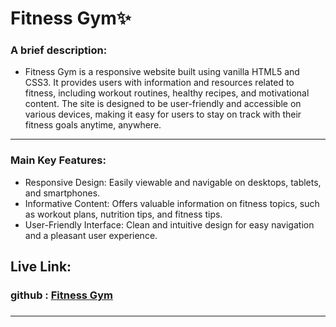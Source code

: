 # Fitness Gym✨


### A brief description: 
- Fitness Gym is a responsive website built using vanilla HTML5 and CSS3. It provides users with information and resources related to fitness, including workout routines, healthy recipes, and motivational content. The site is designed to be user-friendly and accessible on various devices, making it easy for users to stay on track with their fitness goals anytime, anywhere.


---

### Main Key Features:

- Responsive Design: Easily viewable and navigable on desktops, tablets, and smartphones.
- Informative Content: Offers valuable information on fitness topics, such as workout plans, nutrition tips, and fitness tips.
- User-Friendly Interface: Clean and intuitive design for easy navigation and a pleasant user experience.




##  Live Link: 
### github : [Fitness Gym](https://rrishiddh.github.io/Fitness-Gym/)


### 


<hr/>
